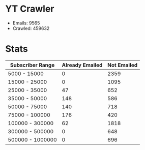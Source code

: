 # YT Crawler
- Emails: 9565
- Crawled: 459632

# Stats
| Subscriber Range  | Already Emailed | Not Emailed |
|-------|-------|-------|
| 5000 - 15000 | 0 | 2359 |
| 15000 - 25000 | 0 | 1095 |
| 25000 - 35000 | 47 | 652 |
| 35000 - 50000 | 148 | 586 |
| 50000 - 75000 | 140 | 718 |
| 75000 - 100000 | 176 | 420 |
| 100000 - 300000 | 62 | 1818 |
| 300000 - 500000 | 0 | 648 |
| 500000 - 1000000 | 0 | 696 |
